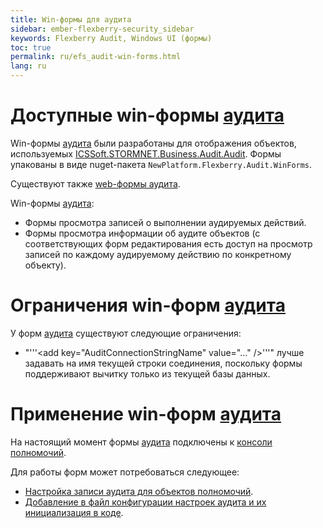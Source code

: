 ```yaml
---
title: Win-формы для аудита
sidebar: ember-flexberry-security_sidebar
keywords: Flexberry Audit, Windows UI (формы)
toc: true
permalink: ru/efs_audit-win-forms.html
lang: ru
---
```


# Доступные win-формы [аудита](audit-web.html)
Win-формы [аудита](audit-web.html) были разработаны для отображения объектов, используемых [ICSSoft.STORMNET.Business.Audit.Audit](i-audit.html). Формы упакованы в виде nuget-пакета `NewPlatform.Flexberry.Audit.WinForms`.

Существуют также [web-формы аудита](fa_audit-web-forms.html).

Win-формы [аудита](audit-web.html):
* Формы просмотра записей о выполнении аудируемых действий.
* Формы просмотра информации об аудите объектов (с соответствующих форм редактирования есть доступ на просмотр записей по каждому аудируемому действию по конкретному объекту).

# Ограничения win-форм [аудита](audit-web.html)
У форм [аудита](audit-web.html) существуют следующие ограничения:
* "'''&lt;add key="AuditConnectionStringName" value="..." /&gt;'''" лучше задавать на имя текущей строки соединения, поскольку формы поддерживают вычитку только из текущей базы данных.

# Применение win-форм [аудита](audit-web.html)
На настоящий момент формы [аудита](audit-web.html) подключены к [консоли полномочий](security-console.html).

Для работы форм может потребоваться следующее:
* [Настройка записи аудита для объектов полномочий](rights-and-audit-subsystems.html).
* [Добавление в файл конфигурации настроек аудита и их инициализация в коде](audit-win-example-manual.html).

